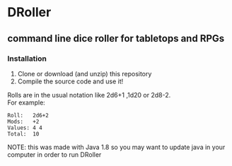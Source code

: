 # DRoller

## command line dice roller for tabletops and RPGs

### Installation
1. Clone or download (and unzip) this repository
2. Compile the source code and use it!

Rolls are in the usual notation like 2d6+1 ,1d20 or 2d8-2.  
For example: 

```
Roll:   2d6+2  
Mods:   +2  
Values:	4 4  
Total:  10  
```


NOTE: this was made with Java 1.8 so you may want to update java in your computer in order to run DRoller
